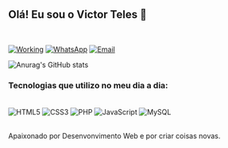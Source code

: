 ## Olá!  Eu sou o Victor Teles 👋

<br>

[![Working](https://img.shields.io/badge/LinkedIn-0077B5?style=for-the-badge&logo=linkedin&logoColor=white)](https://)
[![WhatsApp](https://img.shields.io/badge/WhatsApp-25D366?style=for-the-badge&logo=whatsapp&logoColor=white)](https://)
[![Email](https://img.shields.io/badge/Gmail-D14836?style=for-the-badge&logo=gmail&logoColor=white)](https://mail.google.com/mail/u/victor00007567@gmail.com)

![Anurag's GitHub stats](https://github-readme-stats.vercel.app/api?username=telesfront&show_icons=true&theme=highcontrast)

### Tecnologias que utilizo no meu dia a dia:

<div  style="display: inline_block"><br>
    <img align="center" src="https://img.shields.io/badge/HTML5-E34F26?style=for-the-badge&logo=html5&logoColor=white" alt="HTML5"/>
    <img align="center" src="https://img.shields.io/badge/CSS3-1572B6?style=for-the-badge&logo=css3&logoColor=white" alt="CSS3"/>
        <img align="center" src="https://img.shields.io/badge/PHP-777BB4?style=for-the-badge&logo=php&logoColor=white" alt="PHP"/>
    <img align="center" src="https://img.shields.io/badge/JavaScript-323330?style=for-the-badge&logo=javascript&logoColor=F7DF1E" alt="JavaScript"/>
    <img align="center" src="https://img.shields.io/badge/MySQL-00000F?style=for-the-badge&logo=mysql&logoColor=white" alt="MySQL"/>
</div>

<br>

Apaixonado por Desenvonvimento Web e por criar coisas novas.
